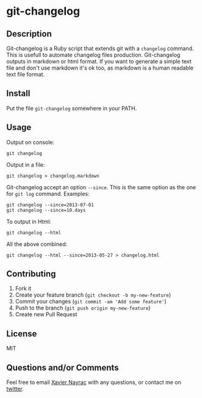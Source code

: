 git-changelog
================

Description
-----------
Git-changelog is a Ruby script that extends git with a `changelog` command.
This is usefull to automate changelog files production.
Git-changelog outputs in markdown or html format.
If you want to generate a simple text file and don't use markdown it's
ok too, as markdown is a human readable text file format.

Install
-------------------------
Put the file `git-changelog` somewhere in your PATH.

Usage
--------------------------

Output on console:

    git changelog

Output in a file:

    git changelog > changelog.markdown

Git-changelog accept an option `--since`. This is the same option as
the one for `git log` command. Examples:

    git changelog --since=2013-07-01
    git changelog --since=10.days

To output in Html:

    git changelog --html

All the above combined:

    git changelog --html --since=2013-05-27 > changelog.html

Contributing
-------------------------

1. Fork it
2. Create your feature branch (`git checkout -b my-new-feature`)
3. Commit your changes (`git commit -am 'Add some feature'`)
4. Push to the branch (`git push origin my-new-feature`)
5. Create new Pull Request


License
--------------------------
MIT


Questions and/or Comments
--------------------------

Feel free to email [Xavier Nayrac](mailto:xavier.nayrac@gmail.com)
with any questions, or contact me on [twitter](https://twitter.com/lkdjiin).
